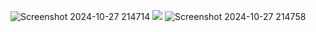 ![Screenshot 2024-10-27 214714](https://github.com/user-attachments/assets/6e6ec34c-8115-4d9d-bb4c-551377fd0d1e)
![](https://komarev.com/ghpvc/?username=miudacat&color=green)
![Screenshot 2024-10-27 214758](https://github.com/user-attachments/assets/79bc518f-311e-4e81-ac9b-349f83eaf675)
